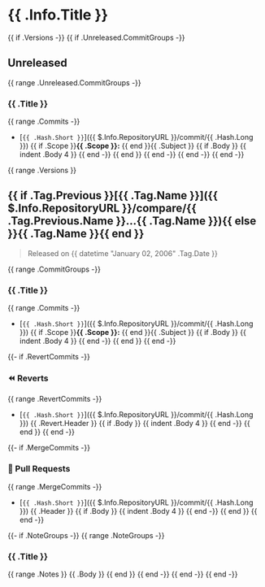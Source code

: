 # {{ .Info.Title }}

{{ if .Versions -}}
{{ if .Unreleased.CommitGroups -}}
<a name="unreleased"></a>
## Unreleased

{{ range .Unreleased.CommitGroups -}}
### {{ .Title }}
{{ range .Commits -}}
- [`{{ .Hash.Short }}`]({{ $.Info.RepositoryURL }}/commit/{{ .Hash.Long }}) {{ if .Scope }}**{{ .Scope }}:** {{ end }}{{ .Subject }}
  {{ if .Body }}
  {{ indent .Body 4 }}
  {{ end -}}
  {{ end }}
  {{ end -}}
  {{ end -}}
  {{ end -}}

{{ range .Versions }}
<a name="{{ .Tag.Name }}"></a>
## {{ if .Tag.Previous }}[{{ .Tag.Name }}]({{ $.Info.RepositoryURL }}/compare/{{ .Tag.Previous.Name }}...{{ .Tag.Name }}){{ else }}{{ .Tag.Name }}{{ end }}

> Released on {{ datetime "January 02, 2006" .Tag.Date }}

{{ range .CommitGroups -}}
### {{ .Title }}
{{ range .Commits -}}
- [`{{ .Hash.Short }}`]({{ $.Info.RepositoryURL }}/commit/{{ .Hash.Long }}) {{ if .Scope }}**{{ .Scope }}:** {{ end }}{{ .Subject }}
  {{ if .Body }}
  {{ indent .Body 4 }}
  {{ end -}}
  {{ end }}
  {{ end -}}

{{- if .RevertCommits -}}
### ⏪ Reverts

{{ range .RevertCommits -}}
- [`{{ .Hash.Short }}`]({{ $.Info.RepositoryURL }}/commit/{{ .Hash.Long }}) {{ .Revert.Header }}
  {{ if .Body }}
  {{ indent .Body 4 }}
  {{ end -}}
  {{ end }}
  {{ end -}}

{{- if .MergeCommits -}}
### 🔀 Pull Requests

{{ range .MergeCommits -}}
- [`{{ .Hash.Short }}`]({{ $.Info.RepositoryURL }}/commit/{{ .Hash.Long }}) {{ .Header }}
  {{ if .Body }}
  {{ indent .Body 4 }}
  {{ end -}}
  {{ end }}
  {{ end -}}

{{- if .NoteGroups -}}
{{ range .NoteGroups -}}
### {{ .Title }}

{{ range .Notes }}
{{ .Body }}
{{ end }}
{{ end -}}
{{ end -}}
{{ end -}}

